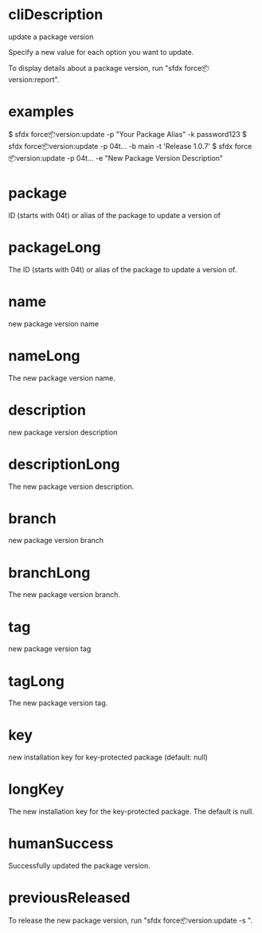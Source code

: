 # cliDescription

update a package version

Specify a new value for each option you want to update.

To display details about a package version, run "sfdx force:package:version:report".

# examples

$ sfdx force:package:version:update -p "Your Package Alias" -k password123
$ sfdx force:package:version:update -p 04t... -b main -t 'Release 1.0.7'
$ sfdx force:package:version:update -p 04t... -e "New Package Version Description"

# package

ID (starts with 04t) or alias of the package to update a version of

# packageLong

The ID (starts with 04t) or alias of the package to update a version of.

# name

new package version name

# nameLong

The new package version name.

# description

new package version description

# descriptionLong

The new package version description.

# branch

new package version branch

# branchLong

The new package version branch.

# tag

new package version tag

# tagLong

The new package version tag.

# key

new installation key for key-protected package (default: null)

# longKey

The new installation key for the key-protected package. The default is null.

# humanSuccess

Successfully updated the package version.

# previousReleased

To release the new package version, run "sfdx force:package:version:update -s <new package version ID>".

